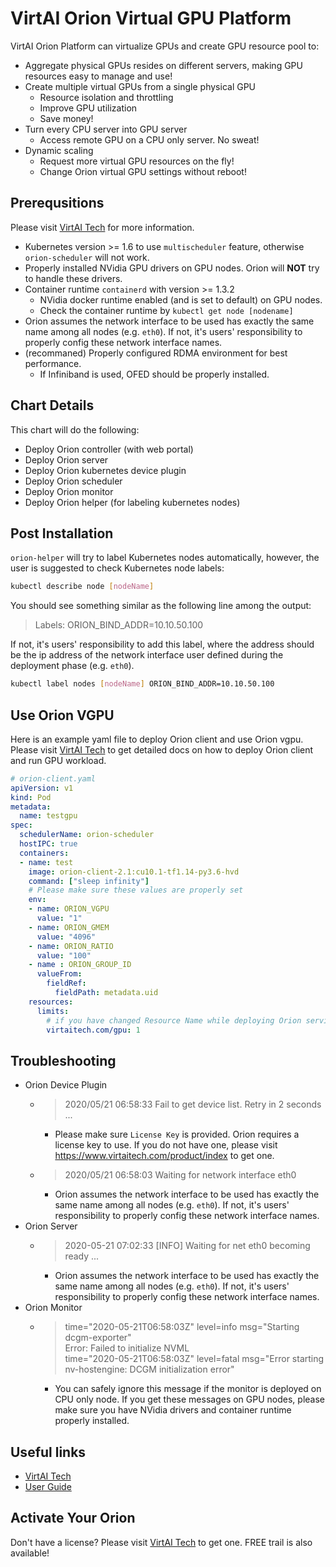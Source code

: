 # VirtAI Orion Virtual GPU Platform

VirtAI Orion Platform can virtualize GPUs and create GPU resource pool to:

* Aggregate physical GPUs resides on different servers, making GPU resources easy to manage and use!
* Create multiple virtual GPUs from a single physical GPU
  * Resource isolation and throttling
  * Improve GPU utilization
  * Save money!
* Turn every CPU server into GPU server
  * Access remote GPU on a CPU only server. No sweat!
* Dynamic scaling
  * Request more virtual GPU resources on the fly!
  * Change Orion virtual GPU settings without reboot!

## Prerequsitions

Please visit [VirtAI Tech](https://www.virtaitech.com/) for more information.

* Kubernetes version >= 1.6 to use `multischeduler` feature, otherwise `orion-scheduler` will not work.
* Properly installed NVidia GPU drivers on GPU nodes. Orion will **NOT** try to handle these drivers.
* Container runtime `containerd` with version >= 1.3.2
  * NVidia docker runtime enabled (and is set to default) on GPU nodes.
  * Check the container runtime by `kubectl get node [nodename]`
* Orion assumes the network interface to be used has exactly the same name among all nodes (e.g. `eth0`). If not, it's users' responsibility to properly config these network interface names.
* (recommaned) Properly configured RDMA environment for best performance.
  * If Infiniband is used, OFED should be properly installed.

## Chart Details

This chart will do the following:

* Deploy Orion controller (with web portal)
* Deploy Orion server
* Deploy Orion kubernetes device plugin
* Deploy Orion scheduler
* Deploy Orion monitor
* Deploy Orion helper (for labeling kubernetes nodes)

## Post Installation

`orion-helper` will try to label Kubernetes nodes automatically, however, the user is suggested to check Kubernetes node labels:

```bash
kubectl describe node [nodeName]
```

You should see something similar as the following line among the output:
> Labels:             ORION_BIND_ADDR=10.10.50.100

If not, it's users' responsibility to add this label, where the address should be the ip address of the network interface user defined during the deployment phase (e.g. `eth0`).

```bash
kubectl label nodes [nodeName] ORION_BIND_ADDR=10.10.50.100
```

## Use Orion VGPU

Here is an example yaml file to deploy Orion client and use Orion vgpu.
Please visit [VirtAI Tech](https://www.virtaitech.com/) to get detailed docs on how to deploy Orion client and run GPU workload.

```yaml
# orion-client.yaml
apiVersion: v1
kind: Pod
metadata:
  name: testgpu
spec:
  schedulerName: orion-scheduler
  hostIPC: true
  containers:
  - name: test
    image: orion-client-2.1:cu10.1-tf1.14-py3.6-hvd
    command: ["sleep infinity"]
    # Please make sure these values are properly set
    env:
    - name: ORION_VGPU
      value: "1"
    - name: ORION_GMEM
      value: "4096"
    - name: ORION_RATIO
      value: "100"
    - name : ORION_GROUP_ID
      valueFrom:
        fieldRef:
          fieldPath: metadata.uid
    resources:
      limits:
        # if you have changed Resource Name while deploying Orion services, please change this accordingly
        virtaitech.com/gpu: 1
```

## Troubleshooting

* Orion Device Plugin
  * > 2020/05/21 06:58:33 Fail to get device list. Retry in 2 seconds ...
    * Please make sure `License Key` is provided. Orion requires a license key to use. If you do not have one, please visit <https://www.virtaitech.com/product/index> to get one.
  * > 2020/05/21 06:58:03 Waiting for network interface eth0
    * Orion assumes the network interface to be used has exactly the same name among all nodes (e.g. `eth0`). If not, it's users' responsibility to properly config these network interface names.
* Orion Server
  * > 2020-05-21 07:02:33 [INFO] Waiting for net eth0 becoming ready ...
    * Orion assumes the network interface to be used has exactly the same name among all nodes (e.g. `eth0`). If not, it's users' responsibility to properly config these network interface names.
* Orion Monitor
  * > time="2020-05-21T06:58:03Z" level=info msg="Starting dcgm-exporter"  
    > Error: Failed to initialize NVML  
    > time="2020-05-21T06:58:03Z" level=fatal msg="Error starting nv-hostengine: DCGM initialization error"
    * You can safely ignore this message if the monitor is deployed on CPU only node. If you get these messages on GPU nodes, please make sure you have NVidia drivers and container runtime properly installed.

## Useful links

* [VirtAI Tech](https://www.virtaitech.com)
* [User Guide](https://github.com/virtaitech/orion-docs/blob/master/Orion-User-Guide.md)

## Activate Your Orion

Don't have a license? Please visit [VirtAI Tech](https://www.virtaitech.com) to get one. FREE trail is also available!

